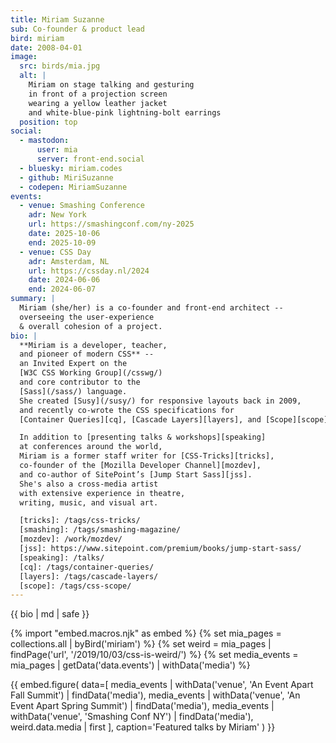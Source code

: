 ```yaml
---
title: Miriam Suzanne
sub: Co-founder & product lead
bird: miriam
date: 2008-04-01
image:
  src: birds/mia.jpg
  alt: |
    Miriam on stage talking and gesturing
    in front of a projection screen
    wearing a yellow leather jacket
    and white-blue-pink lightning-bolt earrings
  position: top
social:
  - mastodon:
      user: mia
      server: front-end.social
  - bluesky: miriam.codes
  - github: MiriSuzanne
  - codepen: MiriamSuzanne
events:
  - venue: Smashing Conference
    adr: New York
    url: https://smashingconf.com/ny-2025
    date: 2025-10-06
    end: 2025-10-09
  - venue: CSS Day
    adr: Amsterdam, NL
    url: https://cssday.nl/2024
    date: 2024-06-06
    end: 2024-06-07
summary: |
  Miriam (she/her) is a co-founder and front-end architect --
  overseeing the user-experience
  & overall cohesion of a project.
bio: |
  **Miriam is a developer, teacher,
  and pioneer of modern CSS** --
  an Invited Expert on the
  [W3C CSS Working Group](/csswg/)
  and core contributor to the
  [Sass](/sass/) language.
  She created [Susy](/susy/) for responsive layouts back in 2009,
  and recently co-wrote the CSS specifications for
  [Container Queries][cq], [Cascade Layers][layers], and [Scope][scope].

  In addition to [presenting talks & workshops][speaking]
  at conferences around the world,
  Miriam is a former staff writer for [CSS-Tricks][tricks],
  co-founder of the [Mozilla Developer Channel][mozdev],
  and co-author of SitePoint’s [Jump Start Sass][jss].
  She's also a cross-media artist
  with extensive experience in theatre,
  writing, music, and visual art.

  [tricks]: /tags/css-tricks/
  [smashing]: /tags/smashing-magazine/
  [mozdev]: /work/mozdev/
  [jss]: https://www.sitepoint.com/premium/books/jump-start-sass/
  [speaking]: /talks/
  [cq]: /tags/container-queries/
  [layers]: /tags/cascade-layers/
  [scope]: /tags/css-scope/
---
```


{{ bio | md | safe }}

{% import "embed.macros.njk" as embed %}
{% set mia_pages = collections.all | byBird('miriam') %}
{% set weird = mia_pages | findPage('url', '/2019/10/03/css-is-weird/') %}
{% set media_events = mia_pages | getData('data.events') | withData('media') %}

{{ embed.figure(
  data=[
    media_events | withData('venue', 'An Event Apart Fall Summit') | findData('media'),
    media_events | withData('venue', 'An Event Apart Spring Summit') | findData('media'),
    media_events | withData('venue', 'Smashing Conf NY') | findData('media'),
    weird.data.media | first
  ],
  caption='Featured talks by Miriam'
) }}
